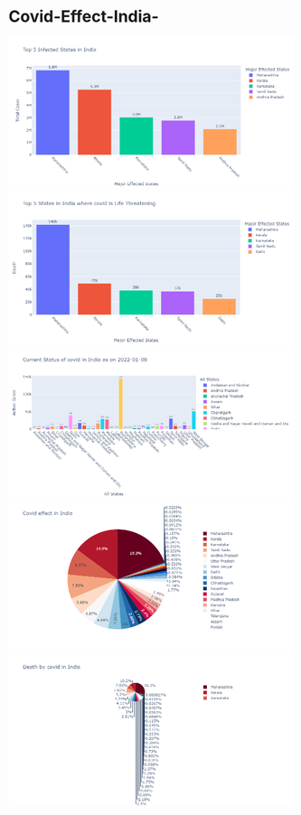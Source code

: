 # Covid-Effect-India-
<img src = "newplot (2).png" alt = "">
<img src = "newplot (3).png" alt = "">
<img src = "newplot (4).png" alt = "">
<img src = "newplot (5).png" alt = "">
<img src = "newplot (1).png" alt = "">
